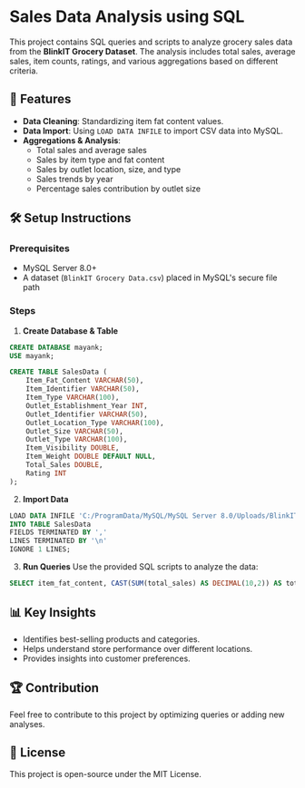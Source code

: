 # Sales Data Analysis using SQL

This project contains SQL queries and scripts to analyze grocery sales data from the **BlinkIT Grocery Dataset**. The analysis includes total sales, average sales, item counts, ratings, and various aggregations based on different criteria.

## 📌 Features
- **Data Cleaning**: Standardizing item fat content values.
- **Data Import**: Using `LOAD DATA INFILE` to import CSV data into MySQL.
- **Aggregations & Analysis**:
  - Total sales and average sales
  - Sales by item type and fat content
  - Sales by outlet location, size, and type
  - Sales trends by year
  - Percentage sales contribution by outlet size
  
## 🛠️ Setup Instructions

### Prerequisites
- MySQL Server 8.0+
- A dataset (`BlinkIT Grocery Data.csv`) placed in MySQL's secure file path

### Steps
1. **Create Database & Table**
```sql
CREATE DATABASE mayank;
USE mayank;

CREATE TABLE SalesData (
    Item_Fat_Content VARCHAR(50),
    Item_Identifier VARCHAR(50),
    Item_Type VARCHAR(100),
    Outlet_Establishment_Year INT,
    Outlet_Identifier VARCHAR(50),
    Outlet_Location_Type VARCHAR(100),
    Outlet_Size VARCHAR(50),
    Outlet_Type VARCHAR(100),
    Item_Visibility DOUBLE,
    Item_Weight DOUBLE DEFAULT NULL,
    Total_Sales DOUBLE,
    Rating INT
);
```

2. **Import Data**
```sql
LOAD DATA INFILE 'C:/ProgramData/MySQL/MySQL Server 8.0/Uploads/BlinkIT Grocery Data.csv' 
INTO TABLE SalesData 
FIELDS TERMINATED BY ',' 
LINES TERMINATED BY '\n' 
IGNORE 1 LINES;
```

3. **Run Queries**
Use the provided SQL scripts to analyze the data:
```sql
SELECT item_fat_content, CAST(SUM(total_sales) AS DECIMAL(10,2)) AS total_sales FROM SalesData GROUP BY item_fat_content ORDER BY total_sales DESC;
```

## 📊 Key Insights
- Identifies best-selling products and categories.
- Helps understand store performance over different locations.
- Provides insights into customer preferences.

## 🏆 Contribution
Feel free to contribute to this project by optimizing queries or adding new analyses.

## 📄 License
This project is open-source under the MIT License.
